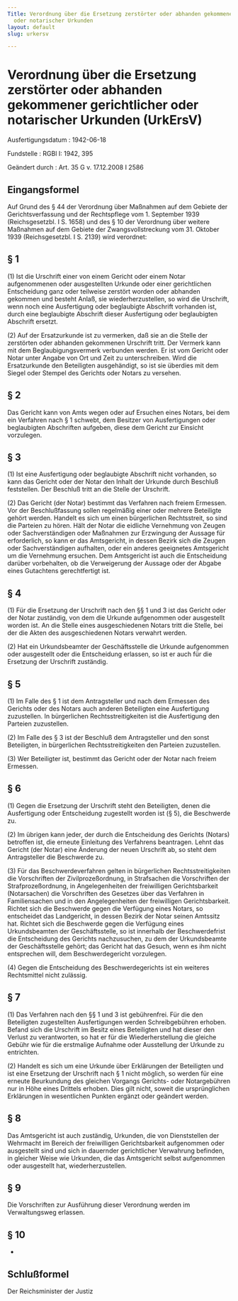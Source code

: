 ```yaml
---
Title: Verordnung über die Ersetzung zerstörter oder abhanden gekommener gerichtlicher
  oder notarischer Urkunden
layout: default
slug: urkersv

---
```


# Verordnung über die Ersetzung zerstörter oder abhanden gekommener gerichtlicher oder notarischer Urkunden (UrkErsV)

Ausfertigungsdatum
:   1942-06-18

Fundstelle
:   RGBl I: 1942, 395

Geändert durch
:   Art. 35 G v. 17.12.2008 I 2586



## Eingangsformel

Auf Grund des § 44 der Verordnung über Maßnahmen auf dem Gebiete der
Gerichtsverfassung und der Rechtspflege vom 1. September 1939
(Reichsgesetzbl. I S. 1658) und des § 10 der Verordnung über weitere
Maßnahmen auf dem Gebiete der Zwangsvollstreckung vom 31. Oktober 1939
(Reichsgesetzbl. I S. 2139) wird verordnet:


## § 1

(1) Ist die Urschrift einer von einem Gericht oder einem Notar
aufgenommenen oder ausgestellten Urkunde oder einer gerichtlichen
Entscheidung ganz oder teilweise zerstört worden oder abhanden
gekommen und besteht Anlaß, sie wiederherzustellen, so wird die
Urschrift, wenn noch eine Ausfertigung oder beglaubigte Abschrift
vorhanden ist, durch eine beglaubigte Abschrift dieser Ausfertigung
oder beglaubigten Abschrift ersetzt.

(2) Auf der Ersatzurkunde ist zu vermerken, daß sie an die Stelle der
zerstörten oder abhanden gekommenen Urschrift tritt. Der Vermerk kann
mit dem Beglaubigungsvermerk verbunden werden. Er ist vom Gericht oder
Notar unter Angabe von Ort und Zeit zu unterschreiben. Wird die
Ersatzurkunde den Beteiligten ausgehändigt, so ist sie überdies mit
dem Siegel oder Stempel des Gerichts oder Notars zu versehen.


## § 2

Das Gericht kann von Amts wegen oder auf Ersuchen eines Notars, bei
dem ein Verfahren nach § 1 schwebt, dem Besitzer von Ausfertigungen
oder beglaubigten Abschriften aufgeben, diese dem Gericht zur Einsicht
vorzulegen.


## § 3

(1) Ist eine Ausfertigung oder beglaubigte Abschrift nicht vorhanden,
so kann das Gericht oder der Notar den Inhalt der Urkunde durch
Beschluß feststellen. Der Beschluß tritt an die Stelle der Urschrift.

(2) Das Gericht (der Notar) bestimmt das Verfahren nach freiem
Ermessen. Vor der Beschlußfassung sollen regelmäßig einer oder mehrere
Beteiligte gehört werden. Handelt es sich um einen bürgerlichen
Rechtsstreit, so sind die Parteien zu hören. Hält der Notar die
eidliche Vernehmung von Zeugen oder Sachverständigen oder Maßnahmen
zur Erzwingung der Aussage für erforderlich, so kann er das
Amtsgericht, in dessen Bezirk sich die Zeugen oder Sachverständigen
aufhalten, oder ein anderes geeignetes Amtsgericht um die Vernehmung
ersuchen. Dem Amtsgericht ist auch die Entscheidung darüber
vorbehalten, ob die Verweigerung der Aussage oder der Abgabe eines
Gutachtens gerechtfertigt ist.


## § 4

(1) Für die Ersetzung der Urschrift nach den §§ 1 und 3 ist das
Gericht oder der Notar zuständig, von dem die Urkunde aufgenommen oder
ausgestellt worden ist. An die Stelle eines ausgeschiedenen Notars
tritt die Stelle, bei der die Akten des ausgeschiedenen Notars
verwahrt werden.

(2) Hat ein Urkundsbeamter der Geschäftsstelle die Urkunde aufgenommen
oder ausgestellt oder die Entscheidung erlassen, so ist er auch für
die Ersetzung der Urschrift zuständig.


## § 5

(1) Im Falle des § 1 ist dem Antragsteller und nach dem Ermessen des
Gerichts oder des Notars auch anderen Beteiligten eine Ausfertigung
zuzustellen. In bürgerlichen Rechtsstreitigkeiten ist die Ausfertigung
den Parteien zuzustellen.

(2) Im Falle des § 3 ist der Beschluß dem Antragsteller und den sonst
Beteiligten, in bürgerlichen Rechtsstreitigkeiten den Parteien
zuzustellen.

(3) Wer Beteiligter ist, bestimmt das Gericht oder der Notar nach
freiem Ermessen.


## § 6

(1) Gegen die Ersetzung der Urschrift steht den Beteiligten, denen die
Ausfertigung oder Entscheidung zugestellt worden ist (§ 5), die
Beschwerde zu.

(2) Im übrigen kann jeder, der durch die Entscheidung des Gerichts
(Notars) betroffen ist, die erneute Einleitung des Verfahrens
beantragen. Lehnt das Gericht (der Notar) eine Änderung der neuen
Urschrift ab, so steht dem Antragsteller die Beschwerde zu.

(3) Für das Beschwerdeverfahren gelten in bürgerlichen
Rechtsstreitigkeiten die Vorschriften der Zivilprozeßordnung, in
Strafsachen die Vorschriften der Strafprozeßordnung, in
Angelegenheiten der freiwilligen Gerichtsbarkeit (Notarsachen) die
Vorschriften des Gesetzes über das Verfahren in Familiensachen und in
den Angelegenheiten der freiwilligen Gerichtsbarkeit. Richtet sich die
Beschwerde gegen die Verfügung eines Notars, so entscheidet das
Landgericht, in dessen Bezirk der Notar seinen Amtssitz hat. Richtet
sich die Beschwerde gegen die Verfügung eines Urkundsbeamten der
Geschäftsstelle, so ist innerhalb der Beschwerdefrist die Entscheidung
des Gerichts nachzusuchen, zu dem der Urkundsbeamte der
Geschäftsstelle gehört; das Gericht hat das Gesuch, wenn es ihm nicht
entsprechen will, dem Beschwerdegericht vorzulegen.

(4) Gegen die Entscheidung des Beschwerdegerichts ist ein weiteres
Rechtsmittel nicht zulässig.


## § 7

(1) Das Verfahren nach den §§ 1 und 3 ist gebührenfrei. Für die den
Beteiligten zugestellten Ausfertigungen werden Schreibgebühren
erhoben. Befand sich die Urschrift im Besitz eines Beteiligten und hat
dieser den Verlust zu verantworten, so hat er für die
Wiederherstellung die gleiche Gebühr wie für die erstmalige Aufnahme
oder Ausstellung der Urkunde zu entrichten.

(2) Handelt es sich um eine Urkunde über Erklärungen der Beteiligten
und ist eine Ersetzung der Urschrift nach § 1 nicht möglich, so werden
für eine erneute Beurkundung des gleichen Vorgangs Gerichts- oder
Notargebühren nur in Höhe eines Drittels erhoben. Dies gilt nicht,
soweit die ursprünglichen Erklärungen in wesentlichen Punkten ergänzt
oder geändert werden.


## § 8

Das Amtsgericht ist auch zuständig, Urkunden, die von Dienststellen
der Wehrmacht im Bereich der freiwilligen Gerichtsbarkeit aufgenommen
oder ausgestellt sind und sich in dauernder gerichtlicher Verwahrung
befinden, in gleicher Weise wie Urkunden, die das Amtsgericht selbst
aufgenommen oder ausgestellt hat, wiederherzustellen.


## § 9

Die Vorschriften zur Ausführung dieser Verordnung werden im
Verwaltungsweg erlassen.


## § 10

-


## Schlußformel

Der Reichsminister der Justiz

